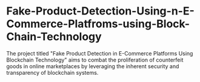 # Fake-Product-Detection-Using-n-E-Commerce-Platfroms-using-Block-Chain-Technology
The project titled "Fake Product Detection in E-Commerce Platforms Using Blockchain Technology" aims to combat the proliferation of counterfeit goods in online marketplaces by leveraging the inherent security and transparency of blockchain systems.
